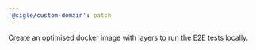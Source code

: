 ```yaml
---
'@sigle/custom-domain': patch
---
```


Create an optimised docker image with layers to run the E2E tests locally.

